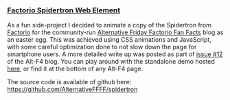 ### [Factorio Spidertron Web Element](https://github.com/AlternativeFFFF/spidertron)

As a fun side-project I decided to animate a copy of the Spidertron from [Factorio](https://factorio.com/) for the community-run [Alternative Friday Factorio Fan Facts](https://alt-f4.blog/) blog as an easter egg.
This was achieved using CSS animations and JavaScript, with some careful optimization done to not slow down the page for smartphone users.
A more detailed write up was posted as part of [issue #12](https://alt-f4.blog/ALTF4-12/) of the Alt-F4 blog.
You can play around with the standalone demo hosted [here](https://spidertron.alt-f4.blog/), or find it at the bottom of any Alt-F4 page.

The source code is available of github here: https://github.com/AlternativeFFFF/spidertron
